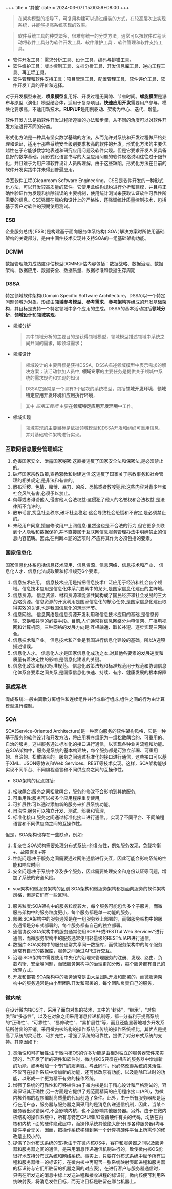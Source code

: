 +++
title = '其他'
date = 2024-03-07T15:00:59+08:00
+++

> 在架构模型的指导下，可复用构建可以通过组装的方式，在较高层次上实现系统，并能够提高系统实现的效率。

> 软件系统工具的种类繁多，很难有统一的分类方法。通常可以按软件过程活动将软件工具分为软件开发工具、软件维护工具 、软件管理和软件支持工具。

- 软件开发工具：需求分析工具、设计工具、编码与排错工具。
- 软件维护工具：版本控制工具、文档分析工具、开发信息库工具、逆向工程工具、再工程工具。
- 软件管理和软件支持工具：项目管理工具、配置管理工具、软件评价工具、软件开发工具的评价和选择。




对于开发模型来说，**喷泉模型**复用好、开发过程无间隙、节省时间。**螺旋模型**是瀑布与原型（演化）模型结合体，适用于复杂项目。**快速应用开发**需要用户参与，模块化要求高，不适用新技术。**RUP/UP**是用例驱动、架构为中心、迭代、增量。




软件开发方法是指软件开发过程所遵循的办法和步骤，从不同的角度可以对软件开发方法进行不同的分类。

形式化方法是一种具有坚实数学基础的方法，从而允许对系统和开发过程做严格处理和论证，适用于那些系统安全级别要求极高的软件的开发。形式化方法的主要优越性在于它能够数学地表述和研究应用问题及软件实现。但是它要求开发人员具备良好的数学基础。用形式化语言书写的大型应用问题的软件规格说明往往过于细节化，并且难于为用户和软件设计人员所理解。由于这些缺陷，形式化方法在目前的软件开发实践中并未得到普遍应用。

净室软件工程(Cleanroom Software Engineering，CSE)是软件开发的一种形式化方法，可以开发较高质量的软件。它使用盒结构规约进行分析和建模，并且将正确性验证作为发现和排除错误的主要机制，使用统计测试来获取认证软件可靠性所需要的信息。CSE强调在规约和设计上的严格性，还强调统计质量控制技术，包括基于客户对软件的预期使用测试。

### ESB
企业服务总线( ESB )是构建基于面向服务体系结构( SOA )解决方案时所使用基础架构的关键部分，是由中间件技术实现并支持SOA的一组基础架构功能。

### DCMM
数据管理能力成熟度评估模型DCMM评估内容包括：数据战略、数据治理、数据架构、数据应用、数据安全、数据质量、数据标准和数据生存周期

### DSSA
特定领域软件架构(Domain Specific Software Architecture，DSSA)以一个特定问题领域为对象，形成由**领域参考模型**、**参考需求**、**参考架构**等组成的开发基础架构，其目标是支持一个特定领域中多个应用的生成。DSSA的基本活动包括**领域分析**、**领域设计**和**领域实现**。

- 领域分析
    > 其中领域分析的主要目的是获得领域模型，领域模型描述领域中系统之间共同的需求，即领域需求；

- 领域设计
    > 领域设计的主要目标是获得DSSA，DSSA描述领域模型中表示需求的解决方案；该活动参加人员中, **领域专家**的主要任务是提供关于领城中系统的需求规约和实现的知识

    > DSSA它通常是一个具有3个层次的系统模型，包括**领域开发环境**、**领域特定应用开发环境**和**应用执行环境**，
    
    > 其中 _应用工程师_ 主要在**领域特定应用开发环境**中工作。

- 领域实现
    > 领域实现的主要目标是依据领域模型和DSSA开发和组织可重用信息，并对基础软件架构进行实现。


### 互联网信息服务管理规定
1. 危害国家安全、泄露国家秘密:这直接违反了国家安全法和保密法,是必须禁止的。
2. 破坏国家宗教政策,宣扬邪教和封建迷信:这违反了国家关于宗教事务和社会管理的相关规定,是非法和有害的。
3. 散布淫秽、色情、赌博、暴力、凶杀、恐怖或者教唆犯罪:这些内容对青少年和社会风气有害,必须予以禁止。
4. 侮辱或者诽谤他人,侵害他人合法权益:这侵犯了他人的名誉权和合法权益,是法律所不允许的。
5. 散布谣言,扰乱社会秩序,破坏社会稳定:这会导致社会恐慌和不安定,是必须禁止的。
6. 未经用户同意,擅自修改用户上网信息:虽然这也是不合法的行为,但它更多关联到个人隐私和数据保护,并不直接属于互联网信息服务管理办法中明确禁止的信息内容范畴。因此,在判断本题的选项时,不应将其作为必须包括的要素。


### 国家信息化
国家信息化体系包括信息技术应用、信息资源、信息网络、信息技术和产业、
信息化人才、信息化法规政策和标准规范6个要素。
1. 信息技术应用。
信息技术应用是指把信息技术广泛应用于经济和社会各个领域。信息技术应用是信息化体系六要素中的龙头,是国家信息化建设的主阵地。
2. 信息资源。
信息资源、材料资源和能源共同构成了国民经济和社会发展的三大战略资源。信息资源的开发利用是国家信息化的核心任务,是国家信息化建设取得实效的关键,也是我国信息化的薄弱环节。
3. 信息网络。
信息网络是信息资源开发利用和信息技术应用的基础,是信息传输、交换和共享的必要手段。目前,人们通常将信息网络分为电信网、广播电视网和计算机网。三种网络的发展方向是:互相融通、取长补短、逐步实现三网融合。
4. 信息技术和产业。
信息技术和产业是我国进行信息化建设的基础。所以A选项描述错误。
5. 信息化人才。
信息化人才是国家信息化成功之本,对其他各要素的发展速度和质量有着决定性的影响,是信息化建设的关键。
6. 信息化政策法规和标准规范。
信息化政策法规和标准规范用于规范和协调信息化体系各要素之间关系,是国家信息化快速、持续、有序、健康发展的根本保障


### 混成系统
混成系统:一般由离散分离组件和连续组件并行或串行组成,组件之间的行为由计算模型进行控制。

### SOA
SOA(Service-0riented Architecture)是一种面向服务的软件架构风格，它是一种基于服务的软件设计和开发方法，将应用程序组织为一组松散耦合的、可重用的、自治的服务，这些服务通过标准化的接口进行通信，以实现各种业务流程和功能。
在SOA架构中，服务是系统的基本构建块，每个服务都是可独立部署、可重用的、自治的、松散耦合的。服务之间通过标准化的接口进行通信，这些接口可以基于XML、JSON等协议和Web Services、REST等技术实现。这样，SOA架构能够实现不同平台、不同编程语言和不同供应商之间的互操作性。

- SOA架构的优点包括:
1. 松散耦合:服务之间松散耦合，服务的修改不会影响到其他服务,
2. 可重用性:服务可以被多个应用程序重复使用,
3. 可扩展性:可以通过添加新的服务来扩展系统功能。
4. 自治性:服务可以独立开发、测试、部署和管理,
5. 标准化接口:服务之间通过标准化接口进行通信，，实现了不同平台、不同编程语言和不同供应商之间的互操作性。

但是，SOA架构也存在一些缺点，例如:
1. 复杂性:SOA架构需要处理分布式系统+的复杂性，例如服务发现、负载均衡+、故障恢复+等
2. 性能问题:由于服务之间需要通过网络通信进行交互，因此可能会影响系统的性能和响应时间
3. 安全问题:由于系统中涉及多个服务，因此需要处理安全和身份认证等问题，增加了系统的安全风险。

- soa架构和微服务架构的区别
SOA架构和微服务架构都是面向服务的软件架构风格，但是它们有一些区别。
1. 服务粒度:SOA架构中的服务粒度较大，每个服务可能包含多个子服务，而微服务架构中的服务粒度更小，每个服务都是单一功能的服务。
2. 部署:SOA架构中的服务通常是在一组服务器上部署的，而微服务架构中的服务通常是分布式部署的，每个服务都有自己的独立部署。
3. 通信协议:SOA架构中的服务通常使用SOAP+或RESTful Web Services*进行通信，而微服务架构中的服务通常使用轻量级的RESTfuIAPI进行通信。
4. 数据库:SOA架构中的服务通常共享同一数据库，而微服务架构中的每个服务通常有自己的数据库，服务之间通过API进行交互。
5. 治理:SOA架构中需要使用中央化的治理来管理服务的注册、发现、路由、负载均衡、安全等问题，而微服务架构中的治理更加分散，每个服务都有自己的治理方式。
6. 开发和部署:SOA架构中的服务通常是由大型团队开发和部署的，而微服务架构中的服务通常是由小型团队开发和部署的，每个团队负责自己的服务，

### 微内核
在设计微内核OS时，采用了面向对象的技术，其中的“封装”，“继承”，“对象类”和“多态性”，以及在对象之间采用消息传递机制等，都十分有利于提高系统的“正确性”、“可靠性”、“易修改性”、“易扩展性”等，而且还能显著地减少开发系统所付出的开销。采用微内核结构的操作系统与传统的操作系统相比，其优点是提高了系统的灵活性、可扩充性，增强了系统的可靠性，提供了对分布式系统的支持。其原因如下:
1. 灵活性和可扩展性:由于微内核OS的许多功能是由相对独立的服务器软件来实现的，当开发了新的硬件和软件时，微内核OS只须在相应的服务器中增加新的功能，或再增加一个专门的服务器。与此同时，也必然改善系统的灵活性，不仅可在操作系统中增加新的功能，还可修改原有功能，以及删除已过时的功能，以形成一个更为精干有效的操作系统。
2. 增强了系统的可靠性和可移植性:由于微内核是出于精心设计和严格测试的，容易保证其正确性;另一方面是它提供了规范而精简的应用程序接口(API)，为微内核外部的程序编制高质量的代码创造了条件。此外，由于所有服务器都是运行在用户态，服务器与服务器之间采用的是消息传递通信机制，因此，当某个服务器出现错误时,不会影响内核，也不会影响其他服务器。另外，由于在微内核结构的操作系统中，所有与特定CPU和I/O设备硬件有关的代码，均放在内核和内核下面的硬件隐藏层中，而操作系统其他绝大部分(即各种服务器)均与硬件平台无关，因而，把操作系统移植到另一个计算机硬件平台上所需作的修改是比较小的。
3. 提供了对分布式系统的支持:由于在微内核OS中，客户和服务器之间以及服务器和服务器之间的通信，是采用消息传递通信机制进行的，致使微内核OS能很好地支持分布式系统和网络系统。事实上，只要在分布式系统中赋予所有进程和服务器唯一的标识符，在微内核中再配罟一张系统映射表即进程和服务器的标识符与它们所驻留的机器之间的对应表)，在进行客户与服务器通信时，只需在所发送的消息中标上发送进程和接收进程的标识符，微内核便可利用系统映射表，将消息发往目标，而无论目标是驻留在哪台机器上。
